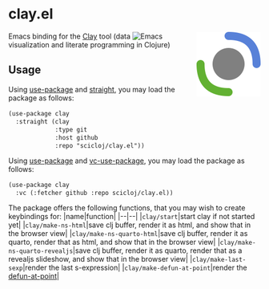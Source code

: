 # clay.el

<img src="https://raw.githubusercontent.com/scicloj/graphic-design/live/icons/Clay.svg" alt="Clay" align="right" width="128"/>
<img src="https://www.gnu.org/savannah-checkouts/gnu/emacs/images/emacs.png" alt="Emacs" align="right" width="128"/>

Emacs binding for the [Clay](https://scicloj.github.io/clay/) tool (data visualization and literate programming in Clojure)


## Usage

Using [use-package](https://github.com/jwiegley/use-package) and [straight](https://github.com/radian-software/straight.el), you may load the package as follows:

```elisp
(use-package clay
  :straight (clay
             :type git
             :host github
             :repo "scicloj/clay.el"))
```

Using [use-package](https://github.com/jwiegley/use-package) and [vc-use-package](https://github.com/slotThe/vc-use-package), you may load the package as follows:

```elisp
(use-package clay
  :vc (:fetcher github :repo scicloj/clay.el))
```
  
  The package offers the following functions, that you may wish to create keybindings for:
  |name|function|
  |--|--|
  |`clay/start`|start clay if not started yet|
  |`clay/make-ns-html`|save clj buffer, render it as html, and show that in the browser view|
  |`clay/make-ns-quarto-html`|save clj buffer, render it as quarto, render that as html, and show that in the browser view|
  |`clay/make-ns-quarto-revealjs`|save clj buffer, render it as quarto, render that as a revealjs slideshow, and show that in the browser view|
  |`clay/make-last-sexp`|render the last s-expression|
  |`clay/make-defun-at-point`|render the [defun-at-point](https://www.emacswiki.org/emacs/ThingAtPoint)|


